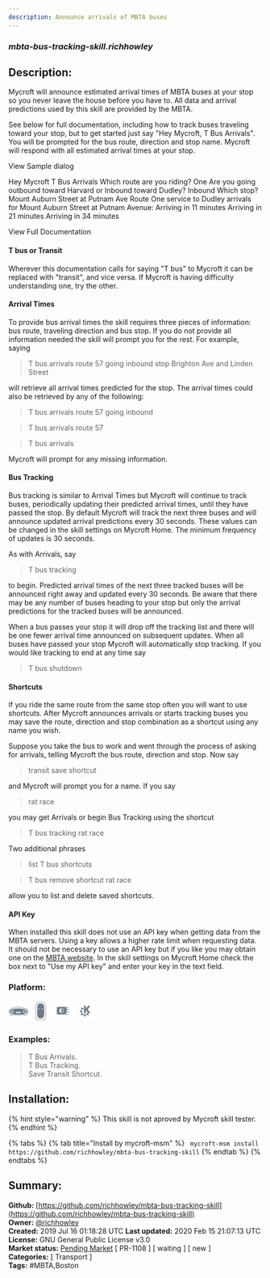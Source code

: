 ```yaml
---
description: Announce arrivals of MBTA buses
---
```


### _mbta-bus-tracking-skill.richhowley_  
## Description:  
Mycroft will announce estimated arrival times of MBTA buses at your stop so you never leave the house before you have to.  All data and arrival predictions used by this skill are provided by the MBTA.

See below for full documentation, including how to track buses traveling toward your stop, but to get started just say "Hey Mycroft, T Bus Arrivals".  You will be prompted for the bus route, direction and stop name.  Mycroft will respond with all estimated arrival times at your stop.

View Sample dialog

Hey Mycroft T Bus Arrivals
Which route are you riding?
One
Are you going outbound toward Harvard or Inbound toward Dudley?
Inbound
Which stop?
Mount Auburn Street at Putnam Ave
Route One service to Dudley arrivals for Mount Auburn Street at Putnam Avenue:
Arriving in 11 minutes
Arriving in 21 minutes
Arriving in 34 minutes



View Full Documentation

#### T bus or Transit

Wherever this documentation calls for saying "T bus" to Mycroft it can be replaced with "transit", and vice versa.  If Mycroft is having difficulty understanding  one, try the other.

#### Arrival Times

To provide bus arrival times the skill requires three pieces of information:  bus route, traveling direction and bus stop.  If you do not provide all information needed the skill will prompt you for the rest.  For example, saying

> T bus arrivals route 57 going inbound stop Brighton Ave and Linden Street

will retrieve all arrival times predicted for the stop.  The arrival times could also be retrieved by any of the following:

> T bus arrivals route 57 going inbound

> T bus arrivals route 57

> T bus arrivals

Mycroft will prompt for any missing information.

#### Bus Tracking

Bus tracking is similar to Arrival Times but Mycroft will continue to track buses, periodically updating their predicted arrival times, until they have passed the stop.  By default Mycroft will track the next three buses and will announce updated arrival predictions every 30 seconds.  These values can be changed in the skill settings on Mycroft Home.  The minimum frequency of updates  is 30 seconds.

As with Arrivals, say

> T bus tracking

to begin.  Predicted arrival times of the next three tracked buses will be announced right away and updated every 30 seconds.  Be aware that there may be any number of buses heading to your stop but only the arrival predictions for the tracked buses will be announced.

When a bus passes your stop it will drop off the tracking list and there will be one fewer arrival time announced on subsequent updates.  When all buses have passed your stop Mycroft will automatically stop tracking.  If you would like tracking to end at any time say

> T bus shutdown

#### Shortcuts

If you ride the same route from the same stop often you will want to use shortcuts.  After Mycroft announces arrivals or starts tracking buses you may save the route, direction and stop combination as a shortcut using any name you wish.

Suppose you take the bus to work and went through the process of asking for arrivals, telling Mycroft the bus route, direction and stop.  Now say

> transit save shortcut

and Mycroft will prompt you for a name.  If you say

> rat race

you may get Arrivals or begin Bus Tracking using the shortcut

>T bus tracking rat race

Two additional phrases

> list T bus shortcuts

> T bus remove shortcut rat race

allow you to list and delete saved shortcuts.

#### API Key

When installed this skill does not use an API key when getting data from the MBTA servers.  Using a key allows a higher rate limit when requesting data.  It should not be necessary to use an API key but if you like you may obtain one on the [MBTA website](https://api-v3.mbta.com/register). In the skill settings on Mycroft Home check the box next to "Use my API key" and enter your key in the text field.

  
  
  
### Platform:  
 ![Mark I](../.gitbook/assets/mark-1-icon.png)  ![Mark II](../.gitbook/assets/mark-2-icon.png)  ![Picroft](../.gitbook/assets/picroft-icon.png)  ![plasmoid](../.gitbook/assets/kde.png)   
### Examples:  
> T Bus Arrivals.  
> T Bus Tracking.  
> Save Transit Shortcut.  
  
## Installation:  
{% hint style="warning" %}
This skill is not aproved by Mycroft skill tester.
{% endhint %}
    
{% tabs %}
{% tab title="Install by mycroft-msm" %}
``` mycroft-msm install https://github.com/richhowley/mbta-bus-tracking-skill```
{% endtab %}
  {% endtabs %}
    
## Summary:  
**Github:** [https://github.com/richhowley/mbta-bus-tracking-skill](https://github.com/richhowley/mbta-bus-tracking-skill)  
**Owner:** [@richhowley](https://github.com/richhowley)  
**Created:** 2019 Jul 16 01:18:28 UTC  **Last updated:** 2020 Feb 15 21:07:13 UTC  
**License:** GNU General Public License v3.0  
**Market status:** [Pending Market](https://market.mycroft.ai/skill/) [ PR-1108 ] [ waiting ] [ new ]  
**Categories:** [ Transport ]   
**Tags:** \#MBTA,Boston   
